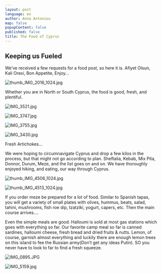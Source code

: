```yaml
---
layout: post
language: en
author: Anna Antoniou
map: false
popupContent: false
published: false
title: The Food of Cyprus
---
```

## Keeping us Fueled

We’ve received a few requests for a food post, so here it is. Afiyet Olsun, Kali Orexi, Bon Appetite, Enjoy…

![thumb_IMG_2016_1024.jpg]({{site.baseurl}}/media/thumb_IMG_2016_1024.jpg)

Whether you are in North or South Cyprus, the food is good, fresh, and plentiful. 

![IMG_3521.jpg]({{site.baseurl}}/media/IMG_3521.jpg)

![IMG_3747.jpg]({{site.baseurl}}/media/IMG_3747.jpg)

![IMG_3755.jpg]({{site.baseurl}}/media/IMG_3755.jpg)

![IMG_3430.jpg]({{site.baseurl}}/media/IMG_3430.jpg)

Fresh Artichokes...

We were hoping to circumnavigate Cyprus and drop a few kilos in the process, but that might not go according to plan. Sheftalia, Kebab, Mix Pita, Donnor, Durum, Meze, and the list goes on and on. We have thoroughly
enjoyed hiking, and eating, our way through Cyprus. 

![thumb_IMG_4506_1024.jpg]({{site.baseurl}}/media/thumb_IMG_4506_1024.jpg)

![thumb_IMG_4513_1024.jpg]({{site.baseurl}}/media/thumb_IMG_4513_1024.jpg)



If you order meze be prepared for a lot of food. Similar to Spanish tapas, you will get a variety of small plates with olives, hummus, beats, salad, tahini, mushrooms, fish roe dip, tzatziki, yogurt, capers, etc. Then the main course arrives….

Even the simple meals are good. Halloumi is sold at most gas stations which goes with everything so far. Our favorite camp meal so far is canned sardines, halloumi cheese, fresh bread and dried fruits & nutts. Lemon, of course, garnish almost everything and luckily there are enough lemon trees on this island to fee the Russian army(Don’t get any ideas Putin). SO you never have to look to far to find a fresh squeeze. 

![IMG_0895.JPG]({{site.baseurl}}/media/IMG_0895.JPG)

![IMG_5159.jpg]({{site.baseurl}}/media/IMG_5159.jpg)






